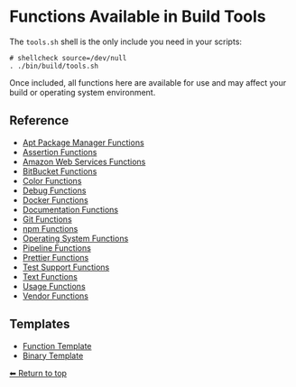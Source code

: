# Functions Available in Build Tools

The `tools.sh` shell is the only include you need in your scripts:

    # shellcheck source=/dev/null
    . ./bin/build/tools.sh

Once included, all functions here are available for use and may affect your build or operating system environment.

## Reference

- [Apt Package Manager Functions](./apt.md)
- [Assertion Functions](./assert.md)
- [Amazon Web Services Functions](./aws.md)
- [BitBucket Functions](./bitbucket.md)
- [Color Functions](./colors.md)
- [Debug Functions](./debug.md)
- [Docker Functions](./docker.md)
- [Documentation Functions](./documentation.md)
- [Git Functions](./git.md)
- [npm Functions](./npm.md)
- [Operating System Functions](./os.md)
- [Pipeline Functions](./pipeline.md)
- [Prettier Functions](./prettier.md)
- [Test Support Functions](./tests.md)
- [Text Functions](./text.md)
- [Usage Functions](./usage.md)
- [Vendor Functions](./vendor.md)

## Templates

- [Function Template](../__function.md)
- [Binary Template](../__binary.md)

[⬅ Return to top](../index.md)
